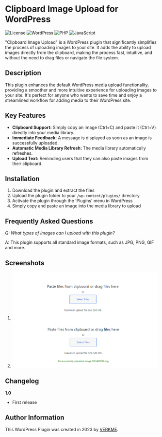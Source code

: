 # Clipboard Image Upload for WordPress

![License](https://img.shields.io/badge/license-GPL--2.0-blue.svg)
![WordPress](https://img.shields.io/badge/WordPress-%23117AC9.svg?style=for-the-badge&logo=WordPress&logoColor=white)
![PHP](https://img.shields.io/badge/php-%23777BB4.svg?style=for-the-badge&logo=php&logoColor=white)
![JavaScript](https://img.shields.io/badge/javascript-%23323330.svg?style=for-the-badge&logo=javascript&logoColor=%23F7DF1E)

"Clipboard Image Upload" is a WordPress plugin that significantly simplifies the process of uploading images to your site. It adds the ability to upload images directly from the clipboard, making the process fast, intuitive, and without the need to drag files or navigate the file system.

## Description

This plugin enhances the default WordPress media upload functionality, providing a smoother and more intuitive experience for uploading images to your site. It's perfect for anyone who wants to save time and enjoy a streamlined workflow for adding media to their WordPress site.

## Key Features

- **Clipboard Support:** Simply copy an image (Ctrl+C) and paste it (Ctrl+V) directly into your media library.
- **Immediate Feedback:** A message is displayed as soon as an image is successfully uploaded.
- **Automatic Media Library Refresh:** The media library automatically refreshes.
- **Upload Text:** Reminding users that they can also paste images from their clipboard.

## Installation

1. Download the plugin and extract the files
2. Upload the plugin folder to your `/wp-content/plugins/` directory
3. Activate the plugin through the 'Plugins' menu in WordPress
4. Simply copy and paste an image into the media library to upload

## Frequently Asked Questions

*Q: What types of images can I upload with this plugin?*

A: This plugin supports all standard image formats, such as JPG, PNG, GIF and more.

## Screenshots

1. ![Clipboard image upload in action](https://github.com/verkme/clipboard-image-upload/blob/77ca997c90bcdf766f2b49823cd2df1e645ae98e/assets/screenshot-1.png)
2. ![Successful upload message](https://github.com/verkme/clipboard-image-upload/blob/77ca997c90bcdf766f2b49823cd2df1e645ae98e/assets/screenshot-2.png)

## Changelog

**1.0**
- First release

## Author Information

This WordPress Plugin was created in 2023 by [VERKME](https://verkme.com).


